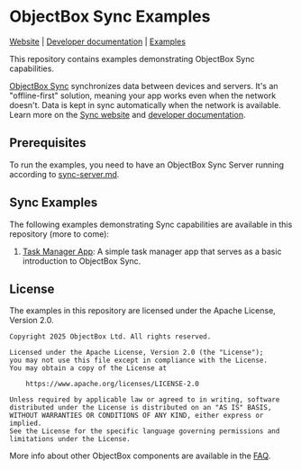 # ObjectBox Sync Examples

[Website][1] | [Developer documentation][2] | [Examples](#sync-examples)

This repository contains examples demonstrating ObjectBox Sync capabilities.

[ObjectBox Sync][1] synchronizes data between devices and servers.
It's an "offline-first" solution, meaning your app works even when the network doesn't.
Data is kept in sync automatically when the network is available.
Learn more on the [Sync website][1] and [developer documentation][2].

## Prerequisites

To run the examples, you need to have an ObjectBox Sync Server running according to [sync-server.md](sync-server.md).

## Sync Examples

The following examples demonstrating Sync capabilities are available in this repository (more to come):

1. [Task Manager App](/tasks): A simple task manager app that serves as a basic introduction to ObjectBox Sync.

[1]: https://objectbox.io/sync/

[2]: https://sync.objectbox.io/

## License

The examples in this repository are licensed under the Apache License, Version 2.0.

```text
Copyright 2025 ObjectBox Ltd. All rights reserved.

Licensed under the Apache License, Version 2.0 (the "License");
you may not use this file except in compliance with the License.
You may obtain a copy of the License at

    https://www.apache.org/licenses/LICENSE-2.0

Unless required by applicable law or agreed to in writing, software
distributed under the License is distributed on an "AS IS" BASIS,
WITHOUT WARRANTIES OR CONDITIONS OF ANY KIND, either express or implied.
See the License for the specific language governing permissions and
limitations under the License.
```

More info about other ObjectBox components are available in the [FAQ](https://objectbox.io/faq/#license-pricing).
